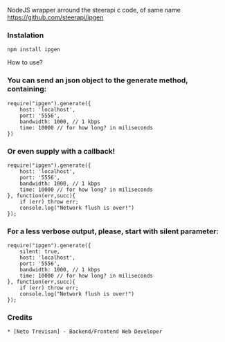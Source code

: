 NodeJS wrapper arround the steerapi c code, of same name https://github.com/steerapi/ipgen

### Instalation
	npm install ipgen

How to use?
### You can send an json object to the generate method, containing:
	require("ipgen").generate({
		host: 'localhost',
		port: '5556',
		bandwidth: 1000, // 1 kbps
		time: 10000 // for how long? in miliseconds
	})

### Or even supply with a callback!
	require("ipgen").generate({
		host: 'localhost',
		port: '5556',
		bandwidth: 1000, // 1 kbps
		time: 10000 // for how long? in miliseconds
	}, function(err,succ){
		if (err) throw err;
		console.log("Network flush is over!")
	});

### For a less verbose output, please, start with silent parameter:
	require("ipgen").generate({
		silent: true,
		host: 'localhost',
		port: '5556',
		bandwidth: 1000, // 1 kbps
		time: 10000 // for how long? in miliseconds
	}, function(err,succ){
		if (err) throw err;
		console.log("Network flush is over!")
	});

### Credits
	* [Neto Trevisan] - Backend/Frontend Web Developer

[Neto Trevisan]:http://www.github.com/netrevisanto